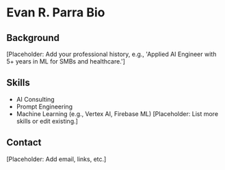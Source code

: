 # Evan R. Parra Bio
## Background
[Placeholder: Add your professional history, e.g., 'Applied AI Engineer with 5+ years in ML for SMBs and healthcare.']

## Skills
- AI Consulting
- Prompt Engineering
- Machine Learning (e.g., Vertex AI, Firebase ML)
[Placeholder: List more skills or edit existing.]

## Contact
[Placeholder: Add email, links, etc.]
